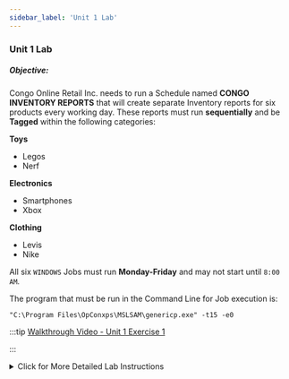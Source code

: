 ```yaml
---
sidebar_label: 'Unit 1 Lab'
---
```


### Unit 1 Lab

##### Objective:

Congo Online Retail Inc. needs to run a Schedule named **CONGO INVENTORY REPORTS** that will create separate Inventory reports for six products every working day. These reports must run **sequentially** and be **Tagged** within the following categories:

**Toys**

* Legos
* Nerf

**Electronics**

* Smartphones
* Xbox

**Clothing**

* Levis
* Nike

All six ```WINDOWS``` Jobs must run **Monday-Friday** and may not start until ```8:00 AM```.

The program that must be run in the Command Line for Job execution is:

```
"C:\Program Files\OpConxps\MSLSAM\genericp.exe" -t15 -e0
```

<!--
<video width="320" height="240" controls>
  <source src="videobasic/U1LAB.mp4" type="video/mp4"></source>
Your browser does not support the video tag.
</video>
-->

:::tip [Walkthrough Video - Unit 1 Exercise 1](../static/videobasic/U1LAB.mp4)

:::

<details>

<summary>Click for More Detailed Lab Instructions</summary>

#### Lab Instructions:
* Create a Schedule named Congo Inventory Reports
* Saturday and Sundays are non-working days 
* Auto-build the Schedule ```7``` days in advance for ```1``` day
* Auto-delete the Schedule for ```7``` days ago
* Add Documentation for the Schedule 
* Create a **Windows Job** for each of the products in the introduction
* Name each Job the same as its product name
* This Job needs to run as the ```SMATRAINING\SMAUSER``` User ID
* This Job needs to run on the ```SMATRAINING``` machine
* Use the following command line:
```
“C:\Program Files\OpConxps\MSLSAM\genericp.exe” –t15 –e0
```
* The Jobs must run Monday-Friday
* Use the Existing Frequency: ```Mon-FriOnDate```
* Click the Forecast button to be sure your Frequency matches the requirement
* Add Documentation for each Job. Example: This Job is reporting inventory for the number of Legos in Stock
* The Jobs must run in the following order with each Job requiring the Job before it:
  * Legos
  * Nerf
  * Smartphones
  * Xbox
  * Levis
  * Nike
* The Jobs cannot start until **8:00 AM**
* **Tag** the Jobs according to the product type (Toys, Electronics or Clothing)
* Build the Schedule Released for today and tomorrow
* Open the Matrix or List view under Operations to check


Upon completion, the Jobs will run in this order:

![Picture92](/imgbasic/Picture92.png) 

</details>